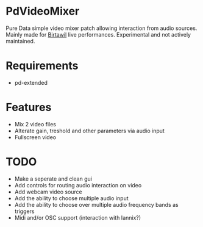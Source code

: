 # PdVideoMixer
Pure Data simple video mixer patch allowing interaction from audio sources.
Mainly made for [Birtawil](https://soundcloud.com/birtawil) live performances.
Experimental and not actively maintained.

# Requirements
- pd-extended

# Features
- Mix 2 video files
- Alterate gain, treshold and other parameters via audio input
- Fullscreen video

# TODO
- Make a seperate and clean gui
- Add controls for routing audio interaction on video
- Add webcam video source
- Add the ability to choose multiple audio input
- Add the ability to choose over multiple audio frequency bands as triggers
- Midi and/or OSC support (interaction with Iannix?)



